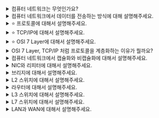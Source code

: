 
<details>
  <summary>컴퓨터 네트워크는 무엇인가요?</summary>
  컴퓨터 네트워크란 두개 이상의 컴퓨터를 연결하며 통신할 수 있는 망을 뜻합니다.
</details>

<details>
  <summary>컴퓨터 네트워크에서 데이터를 전송하는 방식에 대해 설명해주세요.</summary>
  통신 규약인 OSI 방식으로 데이터가 전송됩니다. <br/>
  데이터 송신 시 응용, 표현, 세션, 전송, 데이터링크, 물리 계층 방향으로 데이터가 캡슐화 된 후 전기신호로 변환되고, 반대 방향으로 역캡슐화가 되어 목적지 컴퓨터에 데이터가 수신됩니다.
</details>

<details>
  <summary>⭐️ 프로토콜에 대해서 설명해주세요.</summary>
  프로토콜은 컴퓨터간의 데이터를 주고 받을 때의 통신 규칙입니다. OSI 모델의 각각의 계층에는 프로토콜이 있습니다. 예를 들어 데이터 링크 계층에서는 이더넷, 네트워크 계층에서는 IP가 있습니다.
</details>

<details>
  <summary>⭐️ TCP/IP에 대해서 설명해주세요.</summary>
  TCP/IP 모델은 OSI 모델을 단순화한 것으로, 응용, 전송, 인터넷, 네트워크 접속 계층이 있습니다.
</details>

<details>
  <summary>⭐️ OSI 7 Layer에 대해서 설명해주세요.</summary>
  OSI 모델은 응용, 표현, 세션, 전송, 네트워크, 데이터 링크, 물리 계층으로 이루어져 있으며, 각각의 계층은 독립적이어서 데이터가 전달되는 동안에 다른 계층의 영향을 받지 않습니다. 송신 측에서는 상위 계층에서 하위 계층으로 전송되며 데이터가 캡슐화 된후 전기 신호로 변환되며, 수신 측에서는 하위 계층에서 상위 계층으로 전송되며 데이터가 역캡슐화됩니다.
</details>

<details>
  <summary>OSI 7 Layer, TCP/IP 처럼 프로토콜을 계층화하는 이유가 뭘까요?</summary>
  복잡성을 줄이고, 독립적으로 계층화하여 문제가 발생하였을 때 근원지를 빠르게 파악할 수 있습니다.
</details>

<details>
  <summary>컴퓨터 네트워크에서 캡슐화와 비캡슐화에 대해서 설명해주세요.</summary>
  캡슐화는 상위 계층에서 하위 계층으로 이동하는 송신 중에 발생하며, 헤더 및 트레일러가 데이터의 앞, 뒤에 붙는 것을 의미합니다. <br/>
  비캡슐화는 반대로 하위 계층에서 상위 계층으로 이동하는 수신 중에 발생하며, 붙어있는 헤더 및 트레일러를 제거합니다.
</details>

<details>
  <summary>NIC와 리피터에 대해서 설명해주세요.</summary>
  리피터는 일그러진 전기 신호를 복원하고 증복하는 기능을 가진 네트워크 중계 장비입니다. 따라서 멀리 있는 상대방과도 통신할 수 있도록 파형을 정상으로 만듭니다. 물리 계층에서 사용됩니다.
</details>

<details>
  <summary>브리지에 대해서 설명해주세요.</summary>
  브리지는 허브와 달리 콜리젼 도메인을 나눠줍니다. 데이터 링크 계층에서 사용됩니다.
</details>


<details>
  <summary>L2 스위치에 대해서 설명해주세요.</summary>
  L2 스위치는 데이터 링크 계층에서 사용되며, MAC 주소를 받아서 목적지 컴퓨터에 데이터를 전송합니다. L2 스위치 내부에는 MAC 주소 테이블이 존재하여 테이블에 주소가 있는 경우에는 바로 해당 포트로 데이터를 전송합니다.
</details>

<details>
  <summary>라우터에 대해서 설명해주세요.</summary>
  라우터는 네트워크 계층에서 사용되며, 다른 네트워크에 있는 컴퓨터에 데이터를 전송할 수 있도록 합니다. 이를 위해 어느 네트워크의 어느 컴퓨터인지 알려주는 IP 주소가 필요합니다.
</details>

<details>
  <summary>L3 스위치에 대해서 설명해주세요.</summary>
  L3 스위치는 네트워크 계층에서 사용되며, L2 스위치에 라우팅 기능이 추가된 것입니다. 따라서 라우팅을 하기 위해 IP 주소 정보가 필요합니다.
</details>

<details>
  <summary>L7 스위치에 대해서 설명해주세요.</summary>
  
</details>

<details>
  <summary>LAN과 WAN에 대해서 설명해주세요.</summary>
  LAN은 건물 안이나 특정 지역을 범위로 하는 네트워크입니다. <br/>
  WAN은 LAN 보다는 지리적으로 넓은 범위에 구축된 네트워크입니다. ISP(인터넷 서비스 제공자)로 LAN이 연결되어 WAN이 구축되는 것입니다.
</details>
